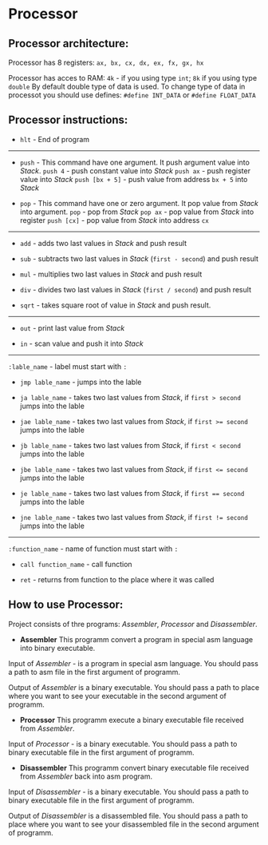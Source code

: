 # Processor

## Processor architecture:
Processor has 8 registers: ```ax, bx, cx, dx, ex, fx, gx, hx```

Processor has acces to RAM: ```4k``` - if you using type ```int```; ```8k``` if you using type ```double```
By default double type of data is used. To change type of data in processot you should use defines: ```#define INT_DATA``` or ```#define FLOAT_DATA```

## Processor instructions:

- ```hlt``` - End of program

---

- ```push``` - This command have one argument. It push argument value into *Stack*.
```push 4``` 		- push constant value into *Stack*
```push ax``` 		- push register value into *Stack*
```push [bx + 5]``` - push value from address ```bx + 5``` into *Stack*

- ```pop``` - This command have one or zero argument. It pop value from *Stack* into argument.
```pop``` 			- pop from *Stack*
```pop ax``` 		- pop value from *Stack* into register
```push [cx]``` 	- pop value from *Stack* into address ```cx```

---

- ```add``` - adds two last values in *Stack* and push result

- ```sub``` - subtracts two last values in *Stack* (```first - second```) and push result

- ```mul``` - multiplies two last values in *Stack* and push result

- ```div``` - divides two last values in *Stack* (```first / second```) and push result

- ```sqrt``` - takes square root of value in *Stack* and push result.

---

- ```out``` - print last value from *Stack*

- ```in``` - scan value and push it into *Stack*

---
```:lable_name``` - label must start with ```:```

- ```jmp lable_name``` - jumps into the lable

- ```ja lable_name``` - takes two last values from *Stack*, if ```first > second``` jumps into the lable

- ```jae lable_name``` - takes two last values from *Stack*, if ```first >= second``` jumps into the lable

- ```jb lable_name``` - takes two last values from *Stack*, if ```first < second``` jumps into the lable

- ```jbe lable_name``` - takes two last values from *Stack*, if ```first <= second``` jumps into the lable

- ```je lable_name``` - takes two last values from *Stack*, if ```first == second``` jumps into the lable

- ```jne lable_name``` - takes two last values from *Stack*, if ```first != second``` jumps into the lable

---

```:function_name``` - name of function must start with ```:```

- ```call function_name``` - call function

- ```ret``` - returns from function to the place where it was called

## How to use Processor:
Project consists of thre programs: *Assembler*, *Processor* and *Disassembler*.

- **Assembler**
This programm convert a program in special asm language into binary executable.

Input of *Assembler* - is a program in special asm language. You should pass a path to asm file in the first argument of programm.

Output of *Assembler* is a binary executable. You should pass a path to place where you want to see your executable in the second argument of programm.

- **Processor**
This programm execute a binary executable file received from *Assembler*.

Input of *Processor* - is a binary executable. You should pass a path to binary executable file in the first argument of programm.

- **Disassembler**
This programm convert binary executable file received from *Assembler* back into asm program.

Input of *Disassembler* - is a binary executable. You should pass a path to binary executable file in the first argument of programm.

Output of *Disassembler* is a disassembled file. You should pass a path to place where you want to see your disassembled file in the second argument of programm.